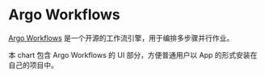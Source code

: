 # Argo Workflows

[Argo Workflows](https://argo-workflows.readthedocs.io/en/latest/) 是一个开源的工作流引擎，用于编排多步骤并行作业。

本 chart 包含 Argo Workflows 的 UI 部分，方便普通用户以 App 的形式安装在自己的项目中。
